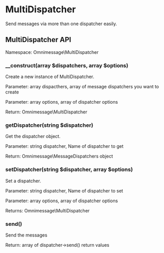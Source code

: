 # MultiDispatcher

Send messages via more than one dispatcher easily.

## MultiDispatcher API

Namespace: Omnimessage\MultiDispatcher

### __construct(array $dispatchers, array $options)

Create a new instance of MultiDispatcher.

Parameter: array dispacthers, array of message dispatchers you want to create

Parameter: array options, array of dispatcher options

Return: Omnimessage\MultiDispatcher

### getDispatcher(string $dispatcher)

Get the dispatcher object.

Parameter: string dispatcher, Name of dispatcher to get

Return: Omnimessage\MessageDispatchers object

### setDispatcher(string $dispatcher, array $options)

Set a dispatcher.

Parameter: string dispatcher, Name of dispatcher to set

Parameter: array options, array of dispatcher options

Returns: Omnimessage\MultiDispatcher

### send()

Send the messages

Return: array of dispatcher->send() return values
